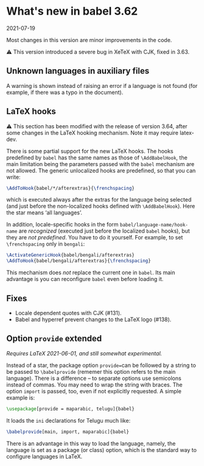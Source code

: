# What's new in babel 3.62

2021-07-19

Most changes in this version are minor improvements in the code. 

⚠ This version introduced a severe bug in XeTeX with CJK, fixed in 3.63.

## Unknown languages in auxiliary files

A warning is shown instead of raising an error if a language is not
found (for example, if there was a typo in the document).

## LaTeX hooks

⚠ This section has been modified with the release of version 3.64, after
some changes in the LaTeX hooking mechanism. Note it may require
latex-dev.

There is some partial support for the new LaTeX hooks. The hooks
predefined by `babel` has the same names as those of `\AddBabelHook`,
the main limitation being the parameters passed with the `babel`
mechanism are not allowed. The generic unlocalized hooks are
predefined, so that you can write:
```tex
\AddToHook{babel/*/afterextras}{\frenchspacing}
```
which is executed always after the extras for the language being
selected (and just before the non-localized hooks defined with
`\AddBabelHook`). Here the star means ‘all languages’.

In addition, locale-specific hooks in the form
`babel/language-name/hook-name` are *recognized* (executed just before
the localized `babel` hooks), but they are *not predefined*. You have
to do it yourself. For example, to set `\frenchspacing` only in
`bengali`:
```tex
\ActivateGenericHook{babel/bengali/afterextras}
\AddToHook{babel/bengali/afterextras}{\frenchspacing}
```

This mechanism does *not* replace the current one in `babel`. Its main
advantage is you can reconfigure `babel` even before loading it.

## Fixes

* Locale dependent quotes with CJK (#131).
* Babel and hyperref prevent changes to the LaTeX logo (#138).

## Option `provide` extended

*Requires LaTeX 2021-06-01, and still somewhat experimental.*

Instead of a star, the package option `provide=`can be followed by a
string to be passed to `\babelprovide` (rememer this option refers to
the main language). There is a difference – to separate options use
semicolons instead of commas. You may need to wrap the string with
braces. The option `import` is passed, too, even if not explicitly
requested. A simple example is:
```tex
\usepackage[provide = maparabic, telugu]{babel}
```
It loads the `ini` declarations for Telugu much like:
```tex
\babelprovide[main, import, maparabic]{babel}
```

There is an advantage in this way to load the language, namely, the
language is set as a package (or class) option, which is the standard
way to configure languages in LaTeX.


